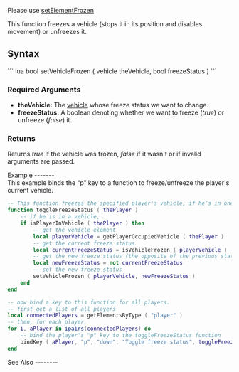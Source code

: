 Please use [setElementFrozen](/docs/setElementFrozen.md "wikilink")

This function freezes a vehicle (stops it in its position and disables movement) or unfreezes it.

Syntax
------

<section name="Server and Client" class="both" show="true">
``` lua
bool setVehicleFrozen ( vehicle theVehicle, bool freezeStatus )
```

### Required Arguments

-   **theVehicle:** The [vehicle](/docs/vehicle.md "wikilink") whose freeze status we want to change.
-   **freezeStatus:** A boolean denoting whether we want to freeze (*true*) or unfreeze (*false*) it.

### Returns

Returns *true* if the vehicle was frozen, *false* if it wasn't or if invalid arguments are passed.

</section>
Example
-------

<section name="Serverside example" class="server" show="true">
This example binds the “p” key to a function to freeze/unfreeze the player's current vehicle.

``` lua
-- This function freezes the specified player's vehicle, if he's in one
function toggleFreezeStatus ( thePlayer )
    -- if he is in a vehicle,
    if isPlayerInVehicle ( thePlayer ) then
        -- get the vehicle element
        local playerVehicle = getPlayerOccupiedVehicle ( thePlayer )
        -- get the current freeze status
        local currentFreezeStatus = isVehicleFrozen ( playerVehicle )
        -- get the new freeze status (the opposite of the previous state)
        local newFreezeStatus = not currentFreezeStatus
        -- set the new freeze status
        setVehicleFrozen ( playerVehicle, newFreezeStatus )
    end
end

-- now bind a key to this function for all players.
-- first get a list of all players
local connectedPlayers = getElementsByType ( "player" )
-- then, for each player,
for i, aPlayer in ipairs(connectedPlayers) do
    -- bind the player's "p" key to the toggleFreezeStatus function
    bindKey ( aPlayer, "p", "down", "Toggle freeze status", toggleFreezeStatus )
end
```

</section>
See Also
--------
